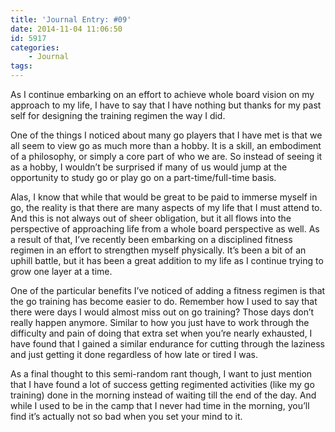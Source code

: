 ```yaml
---
title: 'Journal Entry: #09'
date: 2014-11-04 11:06:50
id: 5917
categories:
	- Journal
tags:
---
```


As I continue embarking on an effort to achieve whole board vision on my approach to my life, I have to say that I have nothing but thanks for my past self for designing the training regimen the way I did.

One of the things I noticed about many go players that I have met is that we all seem to view go as much more than a hobby. It is a skill, an embodiment of a philosophy, or simply a core part of who we are. So instead of seeing it as a hobby, I wouldn’t be surprised if many of us would jump at the opportunity to study go or play go on a part-time/full-time basis.

<!-- more -->

Alas, I know that while that would be great to be paid to immerse myself in go, the reality is that there are many aspects of my life that I must attend to. And this is not always out of sheer obligation, but it all flows into the perspective of approaching life from a whole board perspective as well. As a result of that, I’ve recently been embarking on a disciplined fitness regimen in an effort to strengthen myself physically. It’s been a bit of an uphill battle, but it has been a great addition to my life as I continue trying to grow one layer at a time.

One of the particular benefits I’ve noticed of adding a fitness regimen is that the go training has become easier to do. Remember how I used to say that there were days I would almost miss out on go training? Those days don’t really happen anymore. Similar to how you just have to work through the difficulty and pain of doing that extra set when you’re nearly exhausted, I have found that I gained a similar endurance for cutting through the laziness and just getting it done regardless of how late or tired I was.

As a final thought to this semi-random rant though, I want to just mention that I have found a lot of success getting regimented activities (like my go training) done in the morning instead of waiting till the end of the day. And while I used to be in the camp that I never had time in the morning, you’ll find it’s actually not so bad when you set your mind to it.